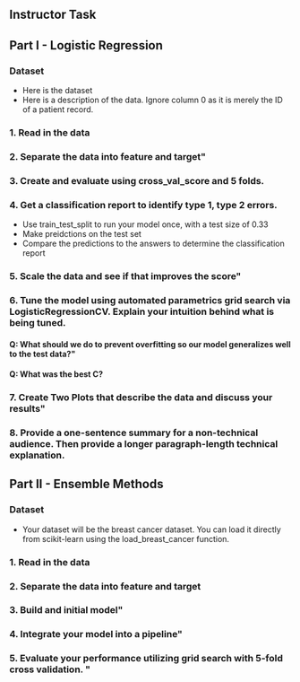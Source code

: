 
## Instructor Task

## Part I - Logistic Regression
### Dataset
 - Here is the dataset
 - Here is a description of the data. Ignore column 0 as it is merely the ID of a patient record.

### 1. Read in the data

### 2. Separate the data into feature and target"

### 3. Create and evaluate using cross_val_score and 5 folds.

### 4. Get a classification report to identify type 1, type 2 errors. 
 - Use train_test_split to run your model once, with a test size of 0.33
 - Make preidctions on the test set
 - Compare the predictions to the answers to determine the classification report

### 5. Scale the data and see if that improves the score"

### 6. Tune the model using automated parametrics grid search via LogisticRegressionCV. Explain your intuition behind what is being tuned.

#### Q: What should we do to prevent overfitting so our model generalizes well to the test data?"
#### Q: What was the best C?

### 7. Create Two Plots that describe the data and discuss your results"
### 8. Provide a one-sentence summary for a non-technical audience. Then provide a longer paragraph-length technical explanation.

## Part II - Ensemble Methods

### Dataset
- Your dataset will be the breast cancer dataset. You can load it directly from scikit-learn using the load_breast_cancer function.
### 1. Read in the data
### 2. Separate the data into feature and target
### 3. Build and initial model"
### 4. Integrate your model into a pipeline"
### 5. Evaluate your performance utilizing grid search with 5-fold cross validation. "


